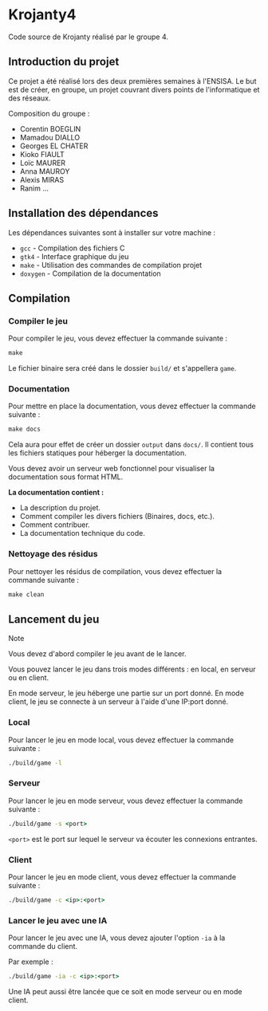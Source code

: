 # Krojanty4

Code source de Krojanty réalisé par le groupe 4.

## Introduction du projet

Ce projet a été réalisé lors des deux premières semaines à l'ENSISA. Le but est de créer, en groupe, un projet couvrant divers points de l'informatique et des réseaux.

Composition du groupe :

- Corentin BOEGLIN
- Mamadou DIALLO
- Georges EL CHATER
- Kioko FIAULT
- Loïc MAURER
- Anna MAUROY
- Alexis MIRAS
- Ranim ...

## Installation des dépendances

Les dépendances suivantes sont à installer sur votre machine :

- `gcc` - Compilation des fichiers C
- `gtk4` - Interface graphique du jeu
- `make` - Utilisation des commandes de compilation projet
- `doxygen` - Compilation de la documentation

## Compilation

### Compiler le jeu

Pour compiler le jeu, vous devez effectuer la commande suivante :

```cmd
make
```

Le fichier binaire sera créé dans le dossier `build/` et s'appellera `game`.

### Documentation

Pour mettre en place la documentation, vous devez effectuer la commande suivante :

```cmd
make docs
```

Cela aura pour effet de créer un dossier `output` dans `docs/`. Il contient tous les fichiers statiques pour héberger la documentation.

Vous devez avoir un serveur web fonctionnel pour visualiser la documentation sous format HTML.

__La documentation contient :__

- La description du projet.
- Comment compiler les divers fichiers (Binaires, docs, etc.).
- Comment contribuer.
- La documentation technique du code.

### Nettoyage des résidus

Pour nettoyer les résidus de compilation, vous devez effectuer la commande suivante :

```cmd
make clean
```

## Lancement du jeu

> [!note]
> Vous devez d'abord compiler le jeu avant de le lancer.

Vous pouvez lancer le jeu dans trois modes différents : en local, en serveur ou en client.

En mode serveur, le jeu héberge une partie sur un port donné.
En mode client, le jeu se connecte à un serveur à l'aide d'une IP:port donné.

### Local

Pour lancer le jeu en mode local, vous devez effectuer la commande suivante :

```cmd
./build/game -l
```

### Serveur

Pour lancer le jeu en mode serveur, vous devez effectuer la commande suivante :

```cmd
./build/game -s <port>
```

`<port>` est le port sur lequel le serveur va écouter les connexions entrantes.

### Client

Pour lancer le jeu en mode client, vous devez effectuer la commande suivante :

```cmd
./build/game -c <ip>:<port>
```

### Lancer le jeu avec une IA

Pour lancer le jeu avec une IA, vous devez ajouter l'option `-ia` à la commande du client.

Par exemple :

```cmd
./build/game -ia -c <ip>:<port>
```

Une IA peut aussi être lancée que ce soit en mode serveur ou en mode client.
